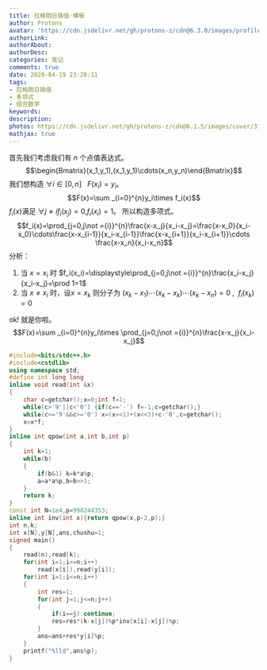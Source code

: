```yaml
---
title: 拉格朗日插值·模板
author: Protons
avatar: 'https://cdn.jsdelivr.net/gh/protons-z/cdn@6.3.0/images/profile/head.jpg'
authorLink: 
authorAbout: 
authorDesc: 
categories: 笔记
comments: true
date: 2020-04-19 23:20:11
tags: 
- 拉格朗日插值
- 多项式
- 组合数学
keywords:
description:
photos: https://cdn.jsdelivr.net/gh/protons-z/cdn@6.1.5/images/cover/37.jpg
mathjax: true
---
```

首先我们考虑我们有 $n$ 个点值表达式。
$$\begin{Bmatrix}(x_1,y_1),(x_1,y_1)\cdots(x_n,y_n)\end{Bmatrix}$$
我们想构造 $\forall i\in [0,n]\ \ \ F(x_i)=y_i$。
$$F(x)=\sum _{i=0}^{n}y_i\times f_i(x)$$
$f_i(x)$满足 $\forall j\not ={i} f_i(x_j)=0$,$f_i(x_i)=1$。
所以构造多项式。
$$f_i(x)=\prod_{j=0,j\not ={i}}^{n}\frac{x-x_j}{x_i-x_j}=\frac{x-x_0}{x_i-x_0}\cdots\frac{x-x_{i-1}}{x_i-x_{i-1}}\frac{x-x_{i+1}}{x_i-x_{i+1}}\cdots \frac{x-x_n}{x_i-x_n}$$
分析：
1. 当 $x=x_i$ 时 $f_i(x_i)=\displaystyle\prod_{j=0,j\not ={i}}^{n}\frac{x_i-x_j}{x_i-x_j}=\prod 1=1$
2. 当 $x\not =x_i$ 时，设$x=x_k$ 则分子为 $(x_k-x_1)\cdots(x_k-x_k)\cdots (x_k-x_n)=0$ ,$\ \ f_i(x_k)=0$

ok!
就是你啦。
$$F(x)=\sum _{i=0}^{n}y_i\times \prod_{j=0,j\not ={i}}^{n}\frac{x-x_j}{x_i-x_j}$$

``` cpp
#include<bits/stdc++.h>
#include<cstdlib>
using namespace std;
#define int long long
inline void read(int &x)
{
    char c=getchar();x=0;int f=1;
    while(c>'9'||c<'0') {if(c=='-') f=-1;c=getchar();}
    while(c<='9'&&c>='0') x=(x<<1)+(x<<3)+c-'0',c=getchar();
    x=x*f;
}
inline int qpow(int a,int b,int p)
{
    int k=1;
    while(b)
    {
        if(b&1) k=k*a%p;
        a=a*a%p,b=b>>1;
    }
    return k;
}
const int N=1e4,p=998244353;
inline int inv(int x){return qpow(x,p-2,p);}
int n,k;
int x[N],y[N],ans,chushu=1;
signed main()
{
    read(n),read(k);
    for(int i=1;i<=n;i++)
        read(x[i]),read(y[i]);
    for(int i=1;i<=n;i++)
    {
        int res=1;
        for(int j=1;j<=n;j++)
        {
            if(i==j) continue;
            res=res*(k-x[j])%p*inv(x[i]-x[j])%p;
        }
        ans=ans+res*y[i]%p;
    }
    printf("%lld",ans%p);
}
```